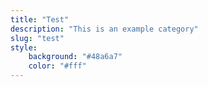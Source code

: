 ```yaml
---
title: "Test"
description: "This is an example category"
slug: "test"
style:
    background: "#48a6a7"
    color: "#fff"
---
```

